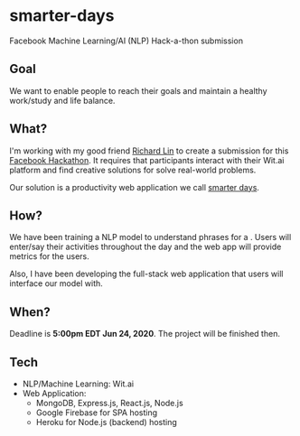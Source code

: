 # smarter-days
Facebook Machine Learning/AI (NLP) Hack-a-thon submission

## Goal
We want to enable people to reach their goals and maintain a healthy work/study and life balance.

## What?
I'm working with my good friend [Richard Lin](https://github.com/rlin04) to create a submission for this [Facebook Hackathon](https://fbai2.devpost.com/). It requires that participants interact with their Wit.ai platform and find creative solutions for solve real-world problems.

Our solution is a productivity web application we call [smarter days](https://smarter-days.web.app/).

## How?
We have been training a NLP model to understand phrases for a . Users will enter/say their activities throughout the day and the web app will provide metrics for the users. 

Also, I have been developing the full-stack web application that users will interface our model with.

## When?
Deadline is **5:00pm EDT Jun 24, 2020**. 
The project will be finished then.

## Tech
* NLP/Machine Learning: Wit.ai
* Web Application: 
  * MongoDB, Express.js, React.js, Node.js
  * Google Firebase for SPA hosting
  * Heroku for Node.js (backend) hosting


